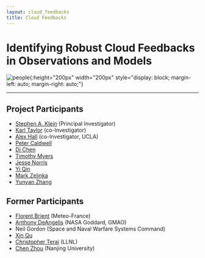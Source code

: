 ```yaml
--- 
layout: cloud_feedbacks 
title: Cloud Feedbacks 
---
```

# Identifying Robust Cloud Feedbacks in Observations and Models 

![people]({{site.baseurl}}/projects/cloud_feedbacks/people.svg){:height="200px" width="200px" style="display: block; margin-left: auto; margin-right: auto;"}

---
## Project Participants

* [Stephen A. Klein](https://people.llnl.gov/klein21) (Principal Investigator) 
* [Karl Taylor](https://pcmdi.llnl.gov/staff/taylor/karlcv.html) (co-Investigator) 
* [Alex Hall](https://dept.atmos.ucla.edu/alexhall) (co-Investigator, UCLA) 
* [Peter Caldwell](https://pcmdi.llnl.gov/staff/caldwell/index.html) 
* [Di Chen](https://dept.atmos.ucla.edu/alexhall/people/di-chen) 
* [Timothy Myers](https://sites.google.com/site/myerstimothy/) 
* [Jesse Norris](https://dept.atmos.ucla.edu/alexhall/people/jesse-norris) 
* [Yi Qin](https://people.llnl.gov/qin4)
* [Mark Zelinka](https://markdzelinka.wordpress.com/) 
* [Yunyan Zhang](https://pls.llnl.gov/people/staff-bios/aeed/zhang-y) 

## Former Participants

* [Florent Brient](http://www.umr-cnrm.fr/spip.php?article1046&lang=fr) (Meteo-France) 
* [Anthony DeAngelis](https://scholar.google.com/citations?user=pzDevCsAAAAJ&hl=en) (NASA Goddard, GMAO) 
* Neil Gordon (Space and Naval Warfare Systems Command) 
* [Xin Qu](https://scholar.google.com/citations?user=48Cp-LoAAAAJ&hl=en)
* [Christopher Terai](https://scholar.google.com/citations?user=jHE9srIAAAAJ&hl=en) (LLNL) 
* [Chen Zhou](https://scholar.google.com/citations?user=Ot_6YukAAAAJ&hl=en) (Nanjing University)
